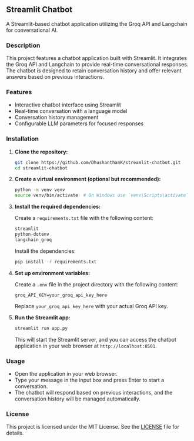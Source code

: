 ## Streamlit Chatbot

A Streamlit-based chatbot application utilizing the Groq API and Langchain for conversational AI.

### Description

This project features a chatbot application built with Streamlit. It integrates the Groq API and Langchain to provide real-time conversational responses. The chatbot is designed to retain conversation history and offer relevant answers based on previous interactions.

### Features

- Interactive chatbot interface using Streamlit
- Real-time conversation with a language model
- Conversation history management
- Configurable LLM parameters for focused responses

### Installation

1. **Clone the repository:**

    ```bash
    git clone https://github.com/DhushanthanK/streamlit-chatbot.git
    cd streamlit-chatbot
    ```

2. **Create a virtual environment (optional but recommended):**

    ```bash
    python -m venv venv
    source venv/bin/activate  # On Windows use `venv\Scripts\activate`
    ```

3. **Install the required dependencies:**

    Create a `requirements.txt` file with the following content:

    ```txt
    streamlit
    python-dotenv
    langchain_groq
    ```

    Install the dependencies:

    ```bash
    pip install -r requirements.txt
    ```

4. **Set up environment variables:**

    Create a `.env` file in the project directory with the following content:

    ```env
    groq_API_KEY=your_groq_api_key_here
    ```

    Replace `your_groq_api_key_here` with your actual Groq API key.

5. **Run the Streamlit app:**

    ```bash
    streamlit run app.py
    ```

    This will start the Streamlit server, and you can access the chatbot application in your web browser at `http://localhost:8501`.

### Usage

- Open the application in your web browser.
- Type your message in the input box and press Enter to start a conversation.
- The chatbot will respond based on previous interactions, and the conversation history will be managed automatically.

### License

This project is licensed under the MIT License. See the [LICENSE](LICENSE) file for details.
